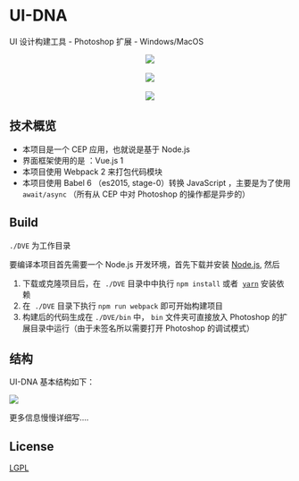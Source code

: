 # UI-DNA

UI 设计构建工具 - Photoshop 扩展 - Windows/MacOS



<p align="center">
<img  src="http://ww1.sinaimg.cn/large/c35419f1gy1feqxe7s6cmg20go0gojx9.gif">
<br>  <br>
<img  src="http://ww1.sinaimg.cn/large/c35419f1gy1feqxe7ya49g20go0goaqx.gif">
<br>  <br>
<img src="http://ww1.sinaimg.cn/large/c35419f1gy1feqxe8an8mg20go0godqk.gif">
</p>




## 技术概览

- 本项目是一个 CEP 应用，也就说是基于 Node.js 
- 界面框架使用的是 ：Vue.js 1
- 本项目使用 Webpack 2 来打包代码模块
- 本项目使用 Babel 6 （es2015, stage-0）转换 JavaScript ，主要是为了使用 ` await/async` （所有从 CEP 中对 Photoshop 的操作都是异步的）


## Build

 `./DVE` 为工作目录
 
 要编译本项目首先需要一个 Node.js 开发环境，首先下载并安装 [Node.js](https://nodejs.org/zh-cn/), 然后
 
1. 下载或克隆项目后，在  `./DVE` 目录中中执行 `npm install` 或者  [`yarn`](https://yarnpkg.com/zh-Hans/) 安装依赖 
2. 在  `./DVE` 目录下执行 `npm run webpack` 即可开始构建项目  
3. 构建后的代码生成在 `./DVE/bin` 中， `bin` 文件夹可直接放入 Photoshop 的扩展目录中运行（由于未签名所以需要打开 Photoshop 的调试模式）



## 结构
UI-DNA 基本结构如下：

![](http://ww1.sinaimg.cn/large/c35419f1gy1fer61z31u7j20nn0rbt9q.jpg)


更多信息慢慢详细写....
 


## License
[LGPL](http://www.fsf.org/licensing/licenses/lgpl.html)


